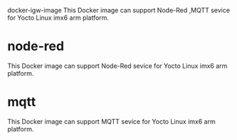 docker-igw-image
This Docker image can support Node-Red ,MQTT sevice for Yocto Linux imx6 arm platform.

# node-red
This Docker image can support Node-Red sevice for Yocto Linux imx6 arm platform.

# mqtt
This Docker image can support MQTT sevice for Yocto Linux imx6 arm platform.

